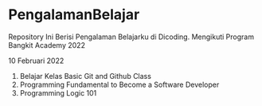 # PengalamanBelajar
Repository Ini Berisi Pengalaman Belajarku di Dicoding.
Mengikuti Program Bangkit Academy 2022

10 Februari 2022
1. Belajar Kelas Basic Git and Github Class
2. Programming Fundamental to Become a Software Developer
3. Programming Logic 101
